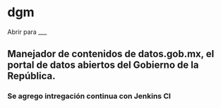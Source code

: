 # dgm
Abrir para ___

## Manejador de contenidos de datos.gob.mx, el portal de datos abiertos del Gobierno de la República. 

### Se agrego intregación continua con Jenkins CI
